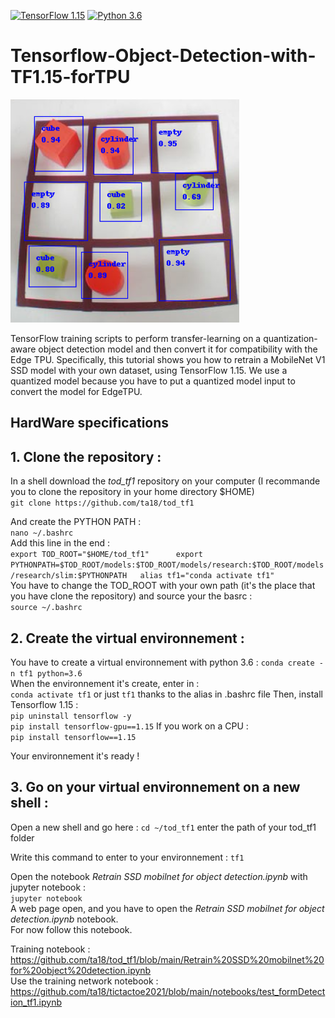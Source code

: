 [![TensorFlow 1.15](https://img.shields.io/badge/TensorFlow-1.15-FF6F00?logo=tensorflow)](https://github.com/tensorflow/tensorflow/releases/tag/v1.15.0)
[![Python 3.6](https://img.shields.io/badge/Python-3.6-3776AB)](https://www.python.org/downloads/release/python-360/)

# Tensorflow-Object-Detection-with-TF1.15-forTPU

  ![objectDetection](imageDetection.png)     

TensorFlow training scripts to perform transfer-learning on a quantization-aware object detection model and then convert it for compatibility with the Edge TPU. Specifically, this tutorial shows you how to retrain a MobileNet V1 SSD model with your own dataset, using TensorFlow 1.15.
We use a quantized model because you have to put a quantized model input to convert the model for EdgeTPU. 
## HardWare specifications 



## 1. Clone the repository :
In a shell download the *tod_tf1* repository on your computer (I recommande you to clone the repository in your home directory $HOME)   
`git clone https://github.com/ta18/tod_tf1`

And create the PYTHON PATH :   
`nano ~/.bashrc`  
Add this line in the end :   
`export TOD_ROOT="$HOME/tod_tf1"     
export PYTHONPATH=$TOD_ROOT/models:$TOD_ROOT/models/research:$TOD_ROOT/models/research/slim:$PYTHONPATH  
alias tf1="conda activate tf1"`  
You have to change the TOD_ROOT with your own path (it's the place that you have clone the repository) and source your the basrc :    
`source ~/.bashrc`

## 2. Create the virtual environnement :   
You have to create a virtual environnement with python 3.6 :
`conda create -n tf1 python=3.6`  
When the environnement it's create, enter in :    
`conda activate tf1`  or just `tf1` thanks to the alias in .bashrc file
Then, install Tensorflow 1.15 :     
`pip uninstall tensorflow -y`    
`pip install tensorflow-gpu==1.15` 
If you work on a CPU :   
`pip install tensorflow==1.15`    

Your environnement it's ready ! 

## 3. Go on your virtual environnement on a new shell :   
Open a new shell and go here : 
`cd ~/tod_tf1` enter the path of your tod_tf1 folder    

Write this command to enter to your environnement : 
`tf1`   

Open the notebook *Retrain SSD mobilnet for object detection.ipynb* with jupyter notebook :     
`jupyter notebook`   
A web page open, and you have to open the *Retrain SSD mobilnet for object detection.ipynb* notebook.  
For now follow this notebook.   

Training notebook : https://github.com/ta18/tod_tf1/blob/main/Retrain%20SSD%20mobilnet%20for%20object%20detection.ipynb    
Use the training network notebook : https://github.com/ta18/tictactoe2021/blob/main/notebooks/test_formDetection_tf1.ipynb   
